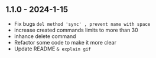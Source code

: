 ## 1.1.0 - 2024-1-15

- Fix bugs  `del method 'sync' , prevent name with space `
- increase created commands limits to more than 30
- inhance delete command
- Refactor some code to make it more clear
- Update README ` & explain gif `
